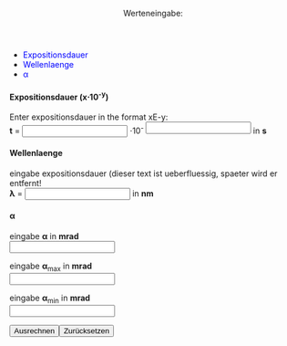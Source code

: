 <html lang="en">
<head>
<meta charset="UTF-8">
<meta name="viewport" content="width=device-width, initial-scale=1.0">
<title>Laser Safety</title>
<style>
a:link {
  color: blue;
  background-color: transparent;
  text-decoration: none;
}

a:visited {
  color: blue;
  background-color: transparent;
  text-decoration: none;
}

a:hover {
  color: black;
  background-color: transparent;
  text-decoration: underline;
}

a:active {
  color: blue;
  background-color: transparent;
  text-decoration: underline;
}

* {
  box-sizing: border-box;
}

body {
  font-family: Arial, Helvetica, sans-serif;
}

/* Style the navigation menu */
nav {
  width: 20%;
  background: #ccc;
  padding: 20px;
}
article {
  flex-basis: calc(50% - 10px); /* Two articles per row with a gap of 20px */
  background-color: #f1f1f1;
  padding: 20px;
}
/* Style the articles */
form {
  flex: 1;
  display: flex;
  flex-wrap: wrap;
  gap: 20px;
}
/* Style the header */
header {
  background-color: #666;
  padding: 30px;
  text-align: center;
  font-size: 35px;
  color: white;
}

/* Style the list inside the menu */
nav ul {
  list-style-type: none;
  padding: 0;
}

/* Responsive layout - makes the menu and the content (inside the section) sit on top of each other instead of next to each other */
@media (max-width: 600px) {
  section {
    display: flex;
    flex-direction: column;
  }
  }
  @media (min-width: 601px) {
  section {
    display: flex;
    flex-direction: inherit;
  }
  }
  /* Your existing styles here */

/* Sticky footer */
html, body {
  height: 100%;
  margin: 0;
  padding: 0;
}

footer {
  background-color: #777;
  padding: 10px;
  text-align: center;
  color: white;
}
</style>

</style>
</head>
<body>

<header>
  Werteneingabe:
</header>
<section>
  <nav>
    <ul>
      <li><a href="#">Expositionsdauer</a></li>
      <li><a href="#">Wellenlaenge</a></li>
      <li><a href="#">&#945;</a></li>
    </ul>
  </nav>
  <form id="myForm">
    <section id="expositionsdauer">
      <article>
      <h1>Expositionsdauer (x&sdot;10<sup>-y</sup>)</h1>
  <p>Enter expositionsdauer in the format xE-y:
  <br><b>t</b> = <input type="text" id="expositionsdauer_x"> &sdot;10<sup>- <input type="number" id="expositionsdauer_y"></sup> in <b>s</b></p>
    </article>
    <article id="wellenlaenge">
      <h1>Wellenlaenge</h1>
      <p>eingabe expositionsdauer (dieser text ist ueberfluessig, spaeter wird er entfernt!
      <br><b>&lambda;</b> = <input type="text" id="wellenlaenge"> in <b>nm</b></p>
      </article>
    <article id="alpha">
      <h1>&#945;</h1>
      <p>eingabe <b>&#945;</b> in <b>mrad</b>    
        <br><input type="text" id="alpha"></p>
      <p>eingabe <b>&#945;</b><sub>max</sub> in <b>mrad</b>
        <br><input type="text" id="alphamax"></p>
      <p>eingabe <b>&#945;</b><sub>min</sub> in <b>mrad</b>
        <br><input type="text" id="alphamin"></p>
        </article>
      </section>
  </form>
<footer>
  <p><input type="submit" value="Ausrechnen" onclick="calculate()"><input type="reset" value="Zur&uuml;cksetzen"></p>
  <p id="result"></p>
</footer>

<!-- Link to the JavaScript file for calculations -->
<script src="calculator.js"></script>
